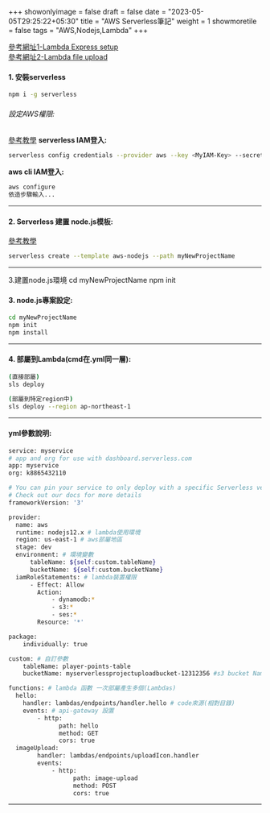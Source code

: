 +++
showonlyimage = false
draft = false
date = "2023-05-05T29:25:22+05:30"
title = "AWS Serverless筆記"
weight = 1
showmoretile = false
tags = "AWS,Nodejs,Lambda"
+++


[參考網址1-Lambda Express setup](https://www.youtube.com/watch?v=lm7fn72eA8c)  
[參考網址2-Lambda file upload](https://www.youtube.com/watch?v=GBn5zi_Hhqk)  

#### 1. 安裝serverless  
```bash
npm i -g serverless
```  

###### 設定AWS權限:  
[參考教學](https://www.serverless.com/framework/docs/providers/aws/guide/credentials/)
**serverless IAM登入:**
```bash
serverless config credentials --provider aws --key <MyIAM-Key> --secret <MyIAM-SecretKey>
```  

**aws cli IAM登入:**
```bash
aws configure
依造步驟輸入...
```  
* * *  


#### 2. Serverless 建置 node.js模板:  
[參考教學](https://www.serverless.com/framework/docs/providers/aws/cli-reference/create)  
```bash
serverless create --template aws-nodejs --path myNewProjectName
```  
* * *  

3.建置node.js環境
cd myNewProjectName
npm init

#### 3. node.js專案設定:  
```bash
cd myNewProjectName
npm init
npm install 
```  
* * *  

#### 4. 部屬到Lambda(cmd在.yml同一層):  
```bash
(直接部屬)
sls deploy

(部屬到特定region中)
sls deploy --region ap-northeast-1
```  
* * *  


####  yml參數說明:
```bash
service: myservice
# app and org for use with dashboard.serverless.com
app: myservice
org: k8865432110

# You can pin your service to only deploy with a specific Serverless version
# Check out our docs for more details
frameworkVersion: '3'

provider:
  name: aws
  runtime: nodejs12.x # lambda使用環境
  region: us-east-1 # aws部屬地區
  stage: dev
  environment: # 環境變數
      tableName: ${self:custom.tableName}
      bucketName: ${self:custom.bucketName}
  iamRoleStatements: # lambda裝置權限
      - Effect: Allow
        Action:
            - dynamodb:*
            - s3:*
            - ses:*
        Resource: '*'

package:
    individually: true

custom: # 自訂參數
    tableName: player-points-table
    bucketName: myserverlessprojectuploadbucket-12312356 #s3 bucket Name要先到aws建立好

functions: # lambda 函數 一次部屬產生多個(Lambdas)
  hello:
    handler: lambdas/endpoints/handler.hello # code來源(相對目錄)
    events: # api-gateway 設置
        - http:
              path: hello
              method: GET
              cors: true
  imageUpload:
        handler: lambdas/endpoints/uploadIcon.handler
        events:
            - http:
                  path: image-upload
                  method: POST
                  cors: true


```  
* * *  
